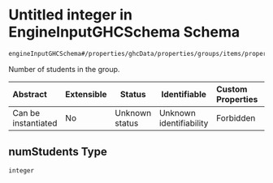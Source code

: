 # Untitled integer in EngineInputGHCSchema Schema

```txt
engineInputGHCSchema#/properties/ghcData/properties/groups/items/properties/numStudents
```

Number of students in the group.


| Abstract            | Extensible | Status         | Identifiable            | Custom Properties | Additional Properties | Access Restrictions | Defined In                                                         |
| :------------------ | ---------- | -------------- | ----------------------- | :---------------- | --------------------- | ------------------- | ------------------------------------------------------------------ |
| Can be instantiated | No         | Unknown status | Unknown identifiability | Forbidden         | Allowed               | none                | [ghc.schema.json\*](../out/ghc.schema.json "open original schema") |

## numStudents Type

`integer`
